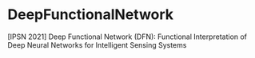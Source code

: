 # DeepFunctionalNetwork
[IPSN 2021] Deep Functional Network (DFN): Functional Interpretation of Deep Neural Networks for Intelligent Sensing Systems
